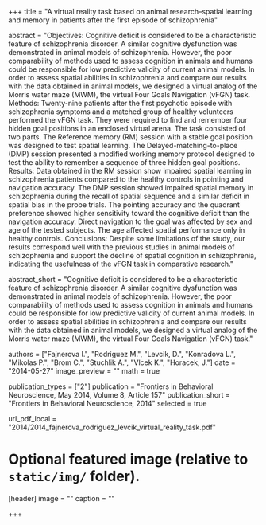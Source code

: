 ﻿+++
title = "A virtual reality task based on animal research–spatial learning and memory in patients after the first episode of schizophrenia"

abstract = "Objectives: Cognitive deficit is considered to be a characteristic feature of schizophrenia disorder. A similar cognitive dysfunction was demonstrated in animal models of schizophrenia. However, the poor comparability of methods used to assess cognition in animals and humans could be responsible for low predictive validity of current animal models. In order to assess spatial abilities in schizophrenia and compare our results with the data obtained in animal models, we designed a virtual analog of the Morris water maze (MWM), the virtual Four Goals Navigation (vFGN) task. Methods: Twenty-nine patients after the first psychotic episode with schizophrenia symptoms and a matched group of healthy volunteers performed the vFGN task. They were required to find and remember four hidden goal positions in an enclosed virtual arena. The task consisted of two parts. The Reference memory (RM) session with a stable goal position was designed to test spatial learning. The Delayed-matching-to-place (DMP) session presented a modified working memory protocol designed to test the ability to remember a sequence of three hidden goal positions. Results: Data obtained in the RM session show impaired spatial learning in schizophrenia patients compared to the healthy controls in pointing and navigation accuracy. The DMP session showed impaired spatial memory in schizophrenia during the recall of spatial sequence and a similar deficit in spatial bias in the probe trials. The pointing accuracy and the quadrant preference showed higher sensitivity toward the cognitive deficit than the navigation accuracy. Direct navigation to the goal was affected by sex and age of the tested subjects. The age affected spatial performance only in healthy controls. Conclusions: Despite some limitations of the study, our results correspond well with the previous studies in animal models of schizophrenia and support the decline of spatial cognition in schizophrenia, indicating the usefulness of the vFGN task in comparative research."

abstract_short = "Cognitive deficit is considered to be a characteristic feature of schizophrenia disorder. A similar cognitive dysfunction was demonstrated in animal models of schizophrenia. However, the poor comparability of methods used to assess cognition in animals and humans could be responsible for low predictive validity of current animal models. In order to assess spatial abilities in schizophrenia and compare our results with the data obtained in animal models, we designed a virtual analog of the Morris water maze (MWM), the virtual Four Goals Navigation (vFGN) task."

authors = ["Fajnerova I.", "Rodriguez M.", "Levcik, D.", "Konradova L.", "Mikolas P.", "Brom C.", "Stuchlik A.", "Vlcek K.", "Horacek, J."]
date = "2014-05-27"
image_preview = ""
math = true

publication_types = ["2"]
publication = "Frontiers in Behavioral Neuroscience, May 2014, Volume 8, Article 157"
publication_short = "Frontiers in Behavioral Neuroscience, 2014"
selected = true

url_pdf_local = "2014/2014_fajnerova_rodriguez_levcik_virtual_reality_task.pdf"

# Optional featured image (relative to `static/img/` folder).
[header]
image = ""
caption = ""

+++
